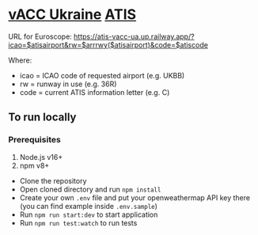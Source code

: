 # [vACC Ukraine](https://vacc-ua.org) [ATIS](https://atis-vacc-ua.up.railway.app)

URL for Euroscope: https://atis-vacc-ua.up.railway.app/?icao=$atisairport&rw=$arrrwy($atisairport)&code=$atiscode

Where:

- icao = ICAO code of requested airport (e.g. UKBB)
- rw = runway in use (e.g. 36R)
- code = current ATIS information letter (e.g. C)

## To run locally

### Prerequisites

1. Node.js v16+
1. npm v8+

- Clone the repository
- Open cloned directory and run `npm install`
- Create your own `.env` file and put your openweathermap API key there (you can find example inside `.env.sample`)
- Run `npm run start:dev` to start application
- Run `npm run test:watch` to run tests
